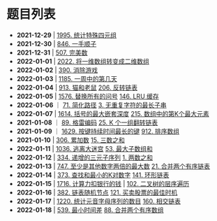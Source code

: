 # 题目列表

- **2021-12-29** | [1995. 统计特殊四元组](https://leetcode-cn.com/problems/count-special-quadruplets/)
- **2021-12-30** | [846. 一手顺子](https://leetcode-cn.com/problems/hand-of-straights/)
- **2021-12-31** | [507. 完美数](https://leetcode-cn.com/problems/perfect-number/)
- **2022-01-01** | [2022. 将一维数组转变成二维数组](https://leetcode-cn.com/problems/convert-1d-array-into-2d-array/)
- **2022-01-02** | [390. 消除游戏](https://leetcode-cn.com/problems/elimination-game/)
- **2022-01-03** | [1185. 一周中的第几天](https://leetcode-cn.com/problems/day-of-the-week/)
- **2022-01-04** | [913. 猫和老鼠](https://leetcode-cn.com/problems/cat-and-mouse/) [206. 反转链表](https://leetcode-cn.com/problems/reverse-linked-list/)
- **2022-01-05** | [1576. 替换所有的问号](https://leetcode-cn.com/problems/replace-all-s-to-avoid-consecutive-repeating-characters/) [146. LRU 缓存](https://leetcode-cn.com/problems/lru-cache/)
- **2022-01-06** ｜ [71. 简化路径](https://leetcode-cn.com/problems/simplify-path/) [3. 无重复字符的最长子串](https://leetcode-cn.com/problems/longest-substring-without-repeating-characters/)
- **2022-01-07** | [1614. 括号的最大嵌套深度](https://leetcode-cn.com/problems/maximum-nesting-depth-of-the-parentheses/) [215. 数组中的第K个最大元素](https://leetcode-cn.com/problems/kth-largest-element-in-an-array/)
- **2021-01-08** ｜ [89. 格雷编码](https://leetcode-cn.com/problems/gray-code/) [25. K 个一组翻转链表](https://leetcode-cn.com/problems/reverse-nodes-in-k-group/)
- **2021-01-09** ｜ [1629. 按键持续时间最长的键](https://leetcode-cn.com/problems/slowest-key/) [912. 排序数组](https://leetcode-cn.com/problems/sort-an-array/)
- **2021-01-10** | [306. 累加数](https://leetcode-cn.com/problems/additive-number/) [15. 三数之和](https://leetcode-cn.com/problems/3sum/)
- **2022-01-11** | [1036. 逃离大迷宫](https://leetcode-cn.com/problems/escape-a-large-maze/) [53. 最大子数组和](https://leetcode-cn.com/problems/maximum-subarray/)
- **2022-01-12** | [334. 递增的三元子序列](https://leetcode-cn.com/problems/increasing-triplet-subsequence/) [1. 两数之和](https://leetcode-cn.com/problems/two-sum/)
- **2022-01-13** | [747. 至少是其他数字两倍的最大数](https://leetcode-cn.com/problems/largest-number-at-least-twice-of-others/) [21. 合并两个有序链表](https://leetcode-cn.com/problems/merge-two-sorted-lists/)
- **2022-01-14** | [373. 查找和最小的K对数字](https://leetcode-cn.com/problems/find-k-pairs-with-smallest-sums/) [141. 环形链表](https://leetcode-cn.com/problems/linked-list-cycle/)
- **2022-01-15** | [1716. 计算力扣银行的钱](https://leetcode-cn.com/problems/calculate-money-in-leetcode-bank/) | [102. 二叉树的层序遍历](https://leetcode-cn.com/problems/binary-tree-level-order-traversal/)
- **2022-01-16** | [382. 链表随机节点](https://leetcode-cn.com/problems/linked-list-random-node/) [121. 买卖股票的最佳时机](https://leetcode-cn.com/problems/best-time-to-buy-and-sell-stock/)
- **2022-01-17** | [1220. 统计元音字母序列的数目](https://leetcode-cn.com/problems/count-vowels-permutation/) [160. 相交链表](https://leetcode-cn.com/problems/intersection-of-two-linked-lists/)
- **2022-01-18** | [539. 最小时间差](https://leetcode-cn.com/problems/minimum-time-difference/) [88. 合并两个有序数组](https://codetop.cc/home)